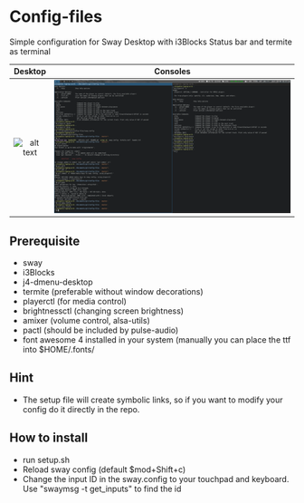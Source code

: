 # Config-files
Simple configuration for Sway Desktop with i3Blocks Status bar and termite as terminal

Desktop            |  Consoles
:-------------------------:|:-------------------------:
![alt text](https://github.com/AlexAUT/Config-files/blob/master/screenshots/2017-10-08-101626_swaygrab.png?raw=true)  |  ![alt text](https://github.com/AlexAUT/Config-files/blob/master/screenshots/2017-10-08-101728_swaygrab.png?raw=true)


## Prerequisite
* sway
* i3Blocks
* j4-dmenu-desktop
* termite (preferable without window decorations)
* playerctl (for media control)
* brightnessctl (changing screen brightness)
* amixer (volume control, alsa-utils)
* pactl (should be included by pulse-audio)
* font awesome 4 installed in your system (manually you can place the ttf into $HOME/.fonts/

## Hint
* The setup file will create symbolic links, so if you want to modify your config do it directly in the repo.

## How to install
* run setup.sh
* Reload sway config (default $mod+Shift+c)
* Change the input ID in the sway.config to your touchpad and keyboard. Use "swaymsg -t get_inputs" to find the id
